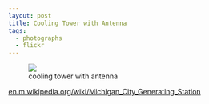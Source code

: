 ```yaml
---
layout: post
title: Cooling Tower with Antenna
tags:
  - photographs
  - flickr
---
```


<figure>
  <a href="https://www.flickr.com/photos/inkdroid/54632835160/">
    <img class="img-fluid" src="https://live.staticflickr.com/65535/54632835160_cc0f51cf24_c.jpg">
  </a>
  <figcaption>
    cooling tower with antenna
  </figcaption>
</figure>

<p><a href="https://en.m.wikipedia.org/wiki/Michigan_City_Generating_Station" rel="noreferrer nofollow">en.m.wikipedia.org/wiki/Michigan_City_Generating_Station</a></p>
